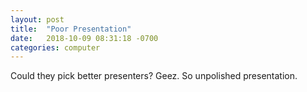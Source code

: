 ```yaml
---
layout: post
title:  "Poor Presentation"
date:   2018-10-09 08:31:18 -0700
categories: computer
---
```


Could they pick better presenters? Geez. So unpolished presentation.